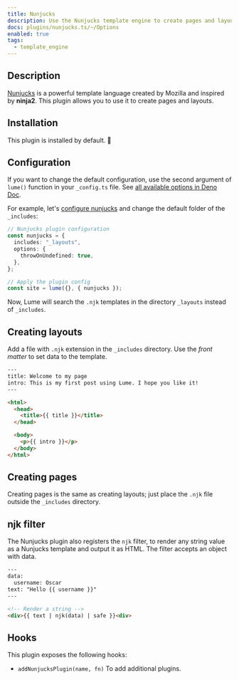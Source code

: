 ```yaml
---
title: Nunjucks
description: Use the Nunjucks template engine to create pages and layouts.
docs: plugins/nunjucks.ts/~/Options
enabled: true
tags:
  - template_engine
---
```


## Description

[Nunjucks](https://mozilla.github.io/nunjucks/) is a powerful template language
created by Mozilla and inspired by **ninja2**. This plugin allows you to use it
to create pages and layouts.

## Installation

This plugin is installed by default. 🎉

## Configuration

If you want to change the default configuration, use the second argument of
`lume()` function in your `_config.ts` file. See
[all available options in Deno Doc](https://doc.deno.land/https/deno.land/x/lume/plugins/nunjucks.ts/~/Options).

For example, let's
[configure nunjucks](https://mozilla.github.io/nunjucks/api.html#configure) and
change the default folder of the `_includes`:

```ts
// Nunjucks plugin configuration
const nunjucks = {
  includes: "_layouts",
  options: {
    throwOnUndefined: true,
  },
};

// Apply the plugin config
const site = lume({}, { nunjucks });
```

Now, Lume will search the `.njk` templates in the directory `_layouts` instead
of `_includes`.

## Creating layouts

Add a file with `.njk` extension in the `_includes` directory. Use the _front
matter_ to set data to the template.

```html
---
title: Welcome to my page
intro: This is my first post using Lume. I hope you like it!
---

<html>
  <head>
    <title>{{ title }}</title>
  </head>

  <body>
    <p>{{ intro }}</p>
  </body>
</html>
```

## Creating pages

Creating pages is the same as creating layouts; just place the `.njk` file
outside the `_includes` directory.

## njk filter

The Nunjucks plugin also registers the `njk` filter, to render any string value
as a Nunjucks template and output it as HTML. The filter accepts an object with
data.

```html
---
data:
  username: Oscar
text: "Hello {{ username }}"
---

<!-- Render a string -->
<div>{{ text | njk(data) | safe }}<div>
```

## Hooks

This plugin exposes the following hooks:

- `addNunjucksPlugin(name, fn)` To add additional plugins.
